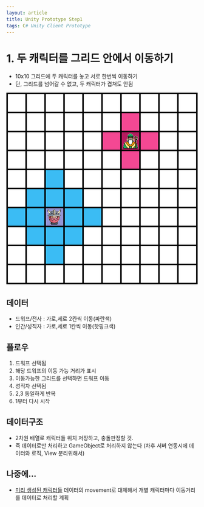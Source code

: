 ```yaml
---
layout: article
title: Unity Prototype Step1
tags: C# Unity Client Prototype
---
```


# 1. 두 캐릭터를 그리드 안에서 이동하기
* 10x10 그리드에 두 캐릭터를 놓고 서로 한번씩 이동하기
* 단, 그리드를 넘어갈 수 없고, 두 캐릭터가 겹쳐도 안됨

![캐릭터 이동](/assets/images/prototype/prototype-unity-step1-movement.png)

## 데이터
* 드워프/전사 : 가로,세로 2칸씩 이동(파란색)
* 인간/성직자 : 가로,세로 1칸씩 이동(핫핑크색)

## 플로우
1. 드워프 선택됨
2. 해당 드워프의 이동 가능 거리가 표시
3. 이동가능한 그리드를 선택하면 드워프 이동
4. 성직자 선택됨
5. 2,3 동일하게 반복
6. 1부터 다시 시작

## 데이터구조
* 2차원 배열로 캐릭터들 위치 저장하고, 충돌판정할 것.
* 즉 데이터로만 처리하고 GameObject로 처리하지 않는다 (차후 서버 연동시에 데이터와 로직, View 분리위해서)

## 나중에...
* [미리 생성된 캐릭터들](/2023/09/25/10-basic-fantasy-pregenerated-characters.html) 데이터의 movement로 대체해서 개별 캐릭터마다 이동거리를 데이터로 처리할 계획
